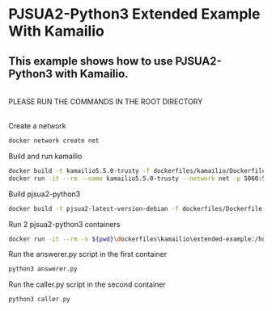 # PJSUA2-Python3 Extended Example With Kamailio

## This example shows how to use PJSUA2-Python3 with Kamailio.
<br>
PLEASE RUN THE COMMANDS IN THE ROOT DIRECTORY
<br>
<br>

Create a network
```sh
docker network create net
```

Build and run kamailio
```sh
docker build -t kamailio5.5.0-trusty -f dockerfiles/kamailio/Dockerfile.kamailio .
docker run -it --rm --name kamailio5.5.0-trusty --network net -p 5060:5060/udp kamailio5.5.0-trusty
```

Build pjsua2-python3
```sh
docker build -t pjsua2-latest-version-debian -f dockerfiles/Dockerfile.debian-slim . 
```

Run 2 pjsua2-python3 containers
```sh
docker run -it --rm -v ${pwd}\dockerfiles\kamailio\extended-example:/home/ --network net --add-host=host.docker.internal:host-gateway pjsua2-latest-version-debian
```

Run the answerer.py script in the first container
```sh
python3 answerer.py
```
Run the caller.py script in the second container
```sh
python3 caller.py
```

